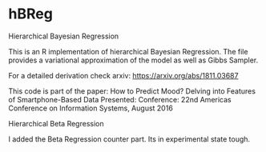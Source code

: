 # hBReg

Hierarchical Bayesian Regression


This is an R implementation of hierarchical Bayesian Regression.
The file provides a variational approximation of the model as well as Gibbs Sampler.


For a detailed derivation check arxiv: https://arxiv.org/abs/1811.03687


This code is part of the paper:
How to Predict Mood? Delving into Features of Smartphone-Based Data
Presented: Conference: 22nd Americas Conference on Information Systems, August 2016



Hierarchical Beta Regression

I added the Beta Regression counter part. Its in experimental state tough.



